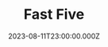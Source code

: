 ---
title: "Fast Five"
year: 2011
date: 2023-08-11T23:00:00.000Z
permalink: /almanac/movies/2023-08-12-fast-five/index.html
link: https://boxd.it/4GCANz
---
